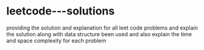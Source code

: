 # leetcode---solutions

providing the solution and explanation  for all leet code problems and explain the solution along with data structure been used and also explain the time and space complexity for each problem
